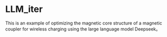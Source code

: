 # LLM_iter
This is an example of optimizing the magnetic core structure of a magnetic coupler for wireless charging using the large language model Deepseek。
